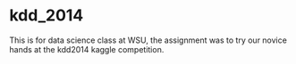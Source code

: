 kdd_2014
========

This is for  data science class at WSU, the assignment was to try our novice hands at  the kdd2014 kaggle competition.


